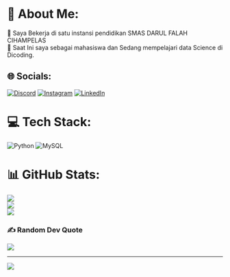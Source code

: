 # 💫 About Me:
🔭 Saya Bekerja di satu instansi pendidikan SMAS DARUL FALAH CIHAMPELAS<br>🌱 Saat Ini saya sebagai mahasiswa dan Sedang mempelajari data Science di Dicoding.<br>


## 🌐 Socials:
[![Discord](https://img.shields.io/badge/Discord-%237289DA.svg?logo=discord&logoColor=white)](https://discord.gg/muhamad_fahrudin) [![Instagram](https://img.shields.io/badge/Instagram-%23E4405F.svg?logo=Instagram&logoColor=white)](https://instagram.com/@mmufaah) [![LinkedIn](https://img.shields.io/badge/LinkedIn-%230077B5.svg?logo=linkedin&logoColor=white)](https://linkedin.com/in/www.linkedin.com/in/muhamad-fahrudin-098911274) 

# 💻 Tech Stack:
![Python](https://img.shields.io/badge/python-3670A0?style=for-the-badge&logo=python&logoColor=ffdd54) ![MySQL](https://img.shields.io/badge/mysql-4479A1.svg?style=for-the-badge&logo=mysql&logoColor=white)
# 📊 GitHub Stats:
![](https://github-readme-stats.vercel.app/api?username=mufa290300&theme=moltack&hide_border=false&include_all_commits=false&count_private=false)<br/>
![](https://github-readme-streak-stats.herokuapp.com/?user=mufa290300&theme=moltack&hide_border=false)<br/>
![](https://github-readme-stats.vercel.app/api/top-langs/?username=mufa290300&theme=moltack&hide_border=false&include_all_commits=false&count_private=false&layout=compact)

### ✍️ Random Dev Quote
![](https://quotes-github-readme.vercel.app/api?type=horizontal&theme=radical)

---
[![](https://visitcount.itsvg.in/api?id=mufa290300&icon=4&color=0)](https://visitcount.itsvg.in)

<!-- Proudly created with GPRM ( https://gprm.itsvg.in ) -->
